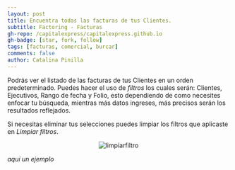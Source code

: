 ```yaml
---
layout: post
title: Encuentra todas las facturas de tus Clientes.
subtitle: Factoring - Facturas
gh-repo: /capitalexpress/capitalexpress.github.io
gh-badge: [star, fork, follow]
tags: [facturas, comercial, burcar]
comments: false
author: Catalina Pinilla
---
```


 Podrás ver el listado de las facturas de  tus Clientes en un orden predeterminado. Puedes hacer el uso de *filtros* los cuales serán: Clientes, Ejecutivos, Rango de fecha y Folio, esto dependiendo de como  necesites enfocar tu búsqueda, mientras más datos ingreses, más precisos serán los resultados reflejados.
 
 Si necesitas eliminar tus selecciones puedes limpiar los filtros que aplicaste en *Limpiar filtros*.

<p align="center">
  <img src="https://cdn.capitalexpress.cl/img/filtrofactura3.png" alt="limpiarfiltro">
</p>

 *aquí un ejemplo*


